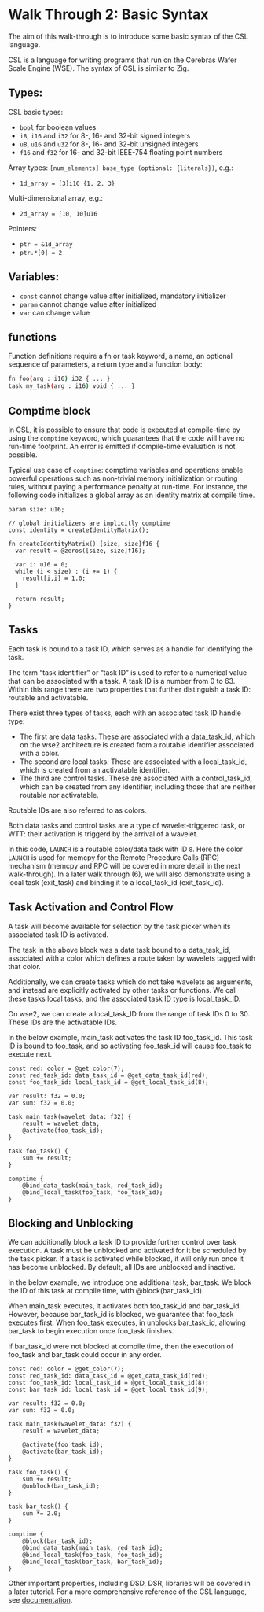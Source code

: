 # Walk Through 2: Basic Syntax

The aim of this walk-through is to introduce some basic syntax of the CSL language.

CSL is a language for writing programs that run on the Cerebras Wafer Scale Engine (WSE). The syntax of CSL is similar to Zig.

## Types:

CSL basic types:

* `bool` for boolean values
* `i8`, `i16` and `i32` for 8-, 16- and 32-bit signed integers
* `u8`, `u16` and `u32` for 8-, 16- and 32-bit unsigned integers
* `f16` and `f32` for 16- and 32-bit IEEE-754 floating point numbers

Array types: `[num_elements] base_type (optional: {literals})`, e.g.:
* `1d_array = [3]i16 {1, 2, 3}`

Multi-dimensional array, e.g.:
* `2d_array = [10, 10]u16`

Pointers:
* `ptr = &1d_array`
* `ptr.*[0] = 2`

## Variables:

* `const` cannot change value after initialized, mandatory initializer
* `param` cannot change value after initialized
* `var` can change value

## functions
Function definitions require a fn or task keyword, a name, an optional sequence of parameters, a return type and a function body:

``` bash
fn foo(arg : i16) i32 { ... }
task my_task(arg : i16) void { ... }
```

## Comptime block
In CSL, it is possible to ensure that code is executed at compile-time by using the `comptime` keyword, which guarantees that the code will have no run-time footprint. An error is emitted if compile-time evaluation is not possible.

Typical use case of `comptime`: comptime variables and operations enable powerful operations such as non-trivial memory initialization or routing rules, without paying a performance penalty at run-time. For instance, the following code initializes a global array as an identity matrix at compile time.

```
param size: u16;

// global initializers are implicitly comptime
const identity = createIdentityMatrix();

fn createIdentityMatrix() [size, size]f16 {
  var result = @zeros([size, size]f16);

  var i: u16 = 0;
  while (i < size) : (i += 1) {
    result[i,i] = 1.0;
  }

  return result;
}
```

## Tasks
Each task is bound to a task ID, which serves as a handle for identifying the task.

The term “task identifier” or “task ID” is used to refer to a numerical value that can be associated with a task. A task ID is a number from 0 to 63. Within this range there are two properties that further distinguish a task ID: routable and activatable.

There exist three types of tasks, each with an associated task ID handle type:

* The first are data tasks. These are associated with a data_task_id, which on the wse2 architecture is created from a routable identifier associated with a color.
* The second are local tasks. These are associated with a local_task_id, which is created from an activatable identifier.
* The third are control tasks. These are associated with a control_task_id, which can be created from any identifier, including those that are neither routable nor activatable.

Routable IDs are also referred to as colors.

Both data tasks and control tasks are a type of wavelet-triggered task, or WTT: their activation is triggerd by the arrival of a wavelet. 

In this code, `LAUNCH` is a routable color/data task with ID `8`. Here the color `LAUNCH` is used for memcpy for the Remote Procedure Calls (RPC) mechanism (memcpy and RPC will be covered in more detail in the next walk-through). In a later walk through (6), we will also demonstrate using a local task (exit_task) and binding it to a local_task_id (exit_task_id).

## Task Activation and Control Flow

A task will become available for selection by the task picker when its associated task ID is activated.

The task in the above block was a data task bound to a data_task_id, associated with a color which defines a route taken by wavelets tagged with that color.

Additionally, we can create tasks which do not take wavelets as arguments, and instead are explicitly activated by other tasks or functions. We call these tasks local tasks, and the associated task ID type is local_task_ID.

On wse2, we can create a local_task_ID from the range of task IDs 0 to 30. These IDs are the activatable IDs.

In the below example, main_task activates the task ID foo_task_id. This task ID is bound to foo_task, and so activating foo_task_id will cause foo_task to execute next.

```
const red: color = @get_color(7);
const red_task_id: data_task_id = @get_data_task_id(red);
const foo_task_id: local_task_id = @get_local_task_id(8);

var result: f32 = 0.0;
var sum: f32 = 0.0;

task main_task(wavelet_data: f32) {
    result = wavelet_data;
    @activate(foo_task_id);
}

task foo_task() {
    sum += result;
}

comptime {
    @bind_data_task(main_task, red_task_id);
    @bind_local_task(foo_task, foo_task_id);
}
```

## Blocking and Unblocking

We can additionally block a task ID to provide further control over task execution. A task must be unblocked and activated for it be scheduled by the task picker. If a task is activated while blocked, it will only run once it has become unblocked. By default, all IDs are unblocked and inactive.

In the below example, we introduce one additional task, bar_task. We block the ID of this task at compile time, with @block(bar_task_id).

When main_task executes, it activates both foo_task_id and bar_task_id. However, because bar_task_id is blocked, we guarantee that foo_task executes first. When foo_task executes, in unblocks bar_task_id, allowing bar_task to begin execution once foo_task finishes.

If bar_task_id were not blocked at compile time, then the execution of foo_task and bar_task could occur in any order.

```
const red: color = @get_color(7);
const red_task_id: data_task_id = @get_data_task_id(red);
const foo_task_id: local_task_id = @get_local_task_id(8);
const bar_task_id: local_task_id = @get_local_task_id(9);

var result: f32 = 0.0;
var sum: f32 = 0.0;

task main_task(wavelet_data: f32) {
    result = wavelet_data;

    @activate(foo_task_id);
    @activate(bar_task_id);
}

task foo_task() {
    sum += result;
    @unblock(bar_task_id);
}

task bar_task() {
    sum *= 2.0;
}

comptime {
    @block(bar_task_id);
    @bind_data_task(main_task, red_task_id);
    @bind_local_task(foo_task, foo_task_id);
    @bind_local_task(bar_task, bar_task_id);
}
```

Other important properties, including DSD, DSR, libraries will be covered in a later tutorial.
For a more comprehensive reference of the CSL language, see [documentation](https://sdk.cerebras.net/csl/language_index).

